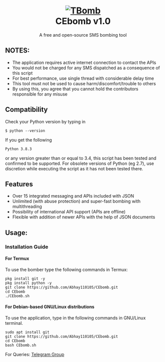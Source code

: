 <h1 align="center">
  <br>
  <a href="https://github.com/CyberEdgeToolBox/CEbomb"><img src="https://www.angrybirds.com/wp-content/uploads/2022/05/ABCOM_202203_350x350_CharacterDimensio_Blues_Classic.png" alt="TBomb"></a>
  <br>
  CEbomb v1.0
  <br>
</h1>


<p align="center">A free and open-source SMS bombing tool</p>

## NOTES:

- The application requires active internet connection to contact the APIs
- You would not be charged for any SMS dispatched as a consequence of this script
- For best performance, use single thread with considerable delay time
- This tool must not be used to cause harm/discomfort/trouble to others
- By using this, you agree that you cannot hold the contributors responsible for any misuse

## Compatibility
Check your Python version by typing in
```shell script
$ python --version
```
If you get the following
```shell script
Python 3.8.3
```
or any version greater than or equal to 3.4, this script has been tested and confirmed to be supported. For obsolete versions of Python (eg 2.7), use discretion while executing the script as it has not been tested there.

## Features

- Over 15 integrated messaging and APIs included with JSON
- Unlimited (with abuse protection) and super-fast bombing with multithreading
- Possibility of international API support (APIs are offline)
- Flexible with addition of newer APIs with the help of JSON documents

## Usage:

### Installation Guide

#### For Termux

To use the bomber type the following commands in Termux:
```shell script
pkg install git -y 
pkg install python -y 
git clone https://github.com/Abhay110105/CEbomb.git
cd CEbomb
./CEbomb.sh
```
#### For Debian-based GNU/Linux distributions

To use the application, type in the following commands in GNU/Linux terminal.
```shell script
sudo apt install git
git clone https://github.com/Abhay110105/CEbomb.git
cd CEbomb
bash CEbomb.sh
```

For Queries: [Telegram Group](https://t.me/CEbombChat)  


